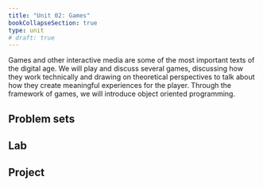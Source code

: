 ```yaml
---
title: "Unit 02: Games"
bookCollapseSection: true
type: unit
# draft: true
---
```


Games and other interactive media are some of the most important texts of the digital age. We will play and discuss several games, discussing how they work technically and drawing on theoretical perspectives to talk about how they create meaningful experiences for the player. Through the framework of games, we will introduce object oriented programming.

## Problem sets


## Lab


## Project
